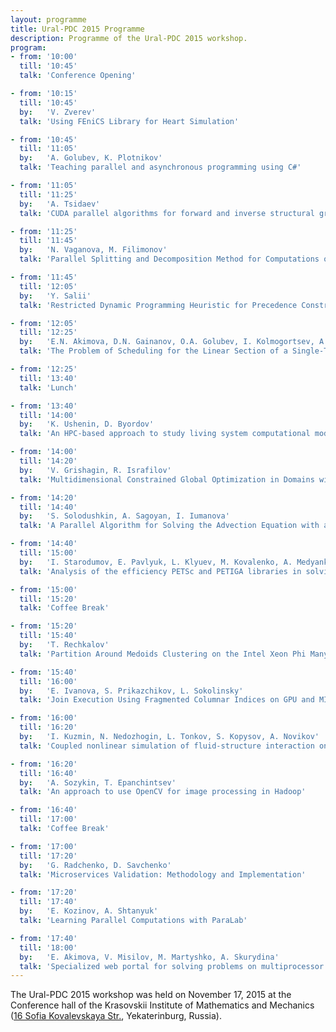 ```yaml
---
layout: programme
title: Ural-PDC 2015 Programme
description: Programme of the Ural-PDC 2015 workshop.
program:
- from: '10:00'
  till: '10:45'
  talk: 'Conference Opening'

- from: '10:15'
  till: '10:45'
  by:   'V. Zverev'
  talk: 'Using FEniCS Library for Heart Simulation'

- from: '10:45'
  till: '11:05'
  by:   'A. Golubev, K. Plotnikov'
  talk: 'Teaching parallel and asynchronous programming using C#'

- from: '11:05'
  till: '11:25'
  by:   'A. Tsidaev'
  talk: 'CUDA parallel algorithms for forward and inverse structural gravity problems'

- from: '11:25'
  till: '11:45'
  by:   'N. Vaganova, M. Filimonov'
  talk: 'Parallel Splitting and Decomposition Method for Computations of Heat Distribution in Permafrost'

- from: '11:45'
  till: '12:05'
  by:   'Y. Salii'
  talk: 'Restricted Dynamic Programming Heuristic for Precedence Constrained Bottleneck Generalized TSP'

- from: '12:05'
  till: '12:25'
  by:   'E.N. Akimova, D.N. Gainanov, O.A. Golubev, I. Kolmogortsev, A.V. Konygin'
  talk: 'The Problem of Scheduling for the Linear Section of a Single-Track Railway with Independent Edges Orientations'

- from: '12:25'
  till: '13:40'
  talk: 'Lunch'

- from: '13:40'
  till: '14:00'
  by:   'K. Ushenin, D. Byordov'
  talk: 'An HPC-based approach to study living system computational model parameter dependency'

- from: '14:00'
  till: '14:20'
  by:   'V. Grishagin, R. Israfilov'
  talk: 'Multidimensional Constrained Global Optimization in Domains with Computable Boundaries'

- from: '14:20'
  till: '14:40'
  by:   'S. Solodushkin, A. Sagoyan, I. Iumanova'
  talk: 'A Parallel Algorithm for Solving the Advection Equation with a Retarded Argument'

- from: '14:40'
  till: '15:00'
  by:   'I. Starodumov, E. Pavlyuk, L. Klyuev, M. Kovalenko, A. Medyankin'
  talk: 'Analysis of the efficiency PETSc and PETIGA libraries in solving the problem of crystal growth'

- from: '15:00'
  till: '15:20'
  talk: 'Coffee Break'

- from: '15:20'
  till: '15:40'
  by:   'T. Rechkalov'
  talk: 'Partition Around Medoids Clustering on the Intel Xeon Phi Many-core Coprocessor'

- from: '15:40'
  till: '16:00'
  by:   'E. Ivanova, S. Prikazchikov, L. Sokolinsky'
  talk: 'Join Execution Using Fragmented Columnar Indices on GPU and MIC'

- from: '16:00'
  till: '16:20'
  by:   'I. Kuzmin, N. Nedozhogin, L. Tonkov, S. Kopysov, A. Novikov'
  talk: 'Coupled nonlinear simulation of fluid-structure interaction on hybrid HPC platforms'

- from: '16:20'
  till: '16:40'
  by:   'A. Sozykin, T. Epanchintsev'
  talk: 'An approach to use OpenCV for image processing in Hadoop'

- from: '16:40'
  till: '17:00'
  talk: 'Coffee Break'

- from: '17:00'
  till: '17:20'
  by:   'G. Radchenko, D. Savchenko'
  talk: 'Microservices Validation: Methodology and Implementation'

- from: '17:20'
  till: '17:40'
  by:   'E. Kozinov, A. Shtanyuk'
  talk: 'Learning Parallel Computations with ParaLab'

- from: '17:40'
  till: '18:00'
  by:   'E. Akimova, V. Misilov, M. Martyshko, A. Skurydina'
  talk: 'Specialized web portal for solving problems on multiprocessor computing systems'
---
```


The Ural-PDC 2015 workshop was held on November 17, 2015 at the Conference hall of the Krasovskii Institute of Mathematics and Mechanics ([16&nbsp;Sofia&nbsp;Kovalevskaya Str.](http://2gis.ru/ekaterinburg/firm/1267165676521629), Yekaterinburg, Russia).

